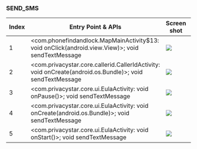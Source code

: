 ### SEND_SMS
| Index | Entry Point & APIs | Screen shot | Resource id | Label |
| ------------- | ------------- | ------------- |-------------|-------------|
| 1 | <com.phonefindandlock.MapMainActivity$13: void onClick(android.view.View)>; void sendTextMessage | ![](D:\COSMOS\output\py\Play_win8\Productivity\com.phonefindandlock\com.phonefindandlock.MapMainActivity.png) | {'2131624061': <sensitive_component.SensitiveComponent.SensitiveView object at 0x0000026A2E08BCC0>} | T |
| 2 | <com.privacystar.core.callerid.CallerIdActivity: void onCreate(android.os.Bundle)>; void sendTextMessage | ![](D:\COSMOS\output\py\Play_win8\Productivity\com.privacystar.android.tracfone\com.privacystar.core.callerid.CallerIdActivity.png) |  | |
| 3 | <com.privacystar.core.ui.EulaActivity: void onPause()>; void sendTextMessage | ![](D:\COSMOS\output\py\Play_win8\Productivity\com.privacystar.android.tracfone\com.privacystar.core.ui.EulaActivity.png) |  | |
| 4 | <com.privacystar.core.ui.EulaActivity: void onCreate(android.os.Bundle)>; void sendTextMessage | ![](D:\COSMOS\output\py\Play_win8\Productivity\com.privacystar.android.tracfone\com.privacystar.core.ui.EulaActivity.png) |  | |
| 5 | <com.privacystar.core.ui.EulaActivity: void onStart()>; void sendTextMessage | ![](D:\COSMOS\output\py\Play_win8\Productivity\com.privacystar.android.tracfone\com.privacystar.core.ui.EulaActivity.png) |  | |
